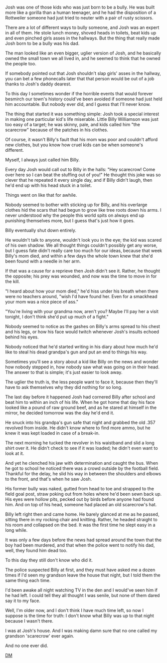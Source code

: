 Josh was one of those kids who was just born to be a bully.  He was built more like a gorilla than a human teenager, and he had the disposition of a Rottweiler someone had just tried to neuter with a pair of rusty scissors.

There are a lot of different ways to bully someone, and Josh was an expert in all of them. He stole lunch money, shoved heads in toilets, beat kids up and even pinched girls asses in the hallways.  But the thing that really made Josh born to be a bully was his dad.  

The man looked like an even bigger, uglier version of Josh, and he basically owned the small town we all lived in, and he seemed to think that he owned the people too. 

 If somebody pointed out that Josh shouldn't slap girls' asses in the hallway, you can bet a few phonecalls later that that person would be out of a job thanks to Josh's daddy dearest. 

To this day I sometimes wonder if the horrible events that would forever besmirch our town's history could've been avoided if someone had just held him accountable.  But nobody ever did, and I guess that I'll never know.

The thing that started it was something simple:  Josh took a special interest in making one particular kid's life miserable.  Little Billy Williamson was just too easy of a target; he was skinny, pale, and kids called him "the scarecrow" because of the patches in his clothes.

Of course, it wasn't Billy's fault that his mom was poor and couldn't afford new clothes, but you know how cruel kids can be when someone's different.  

Myself, I always just called him Billy.

Every day Josh would call out to Billy in the halls: "Hey scarecrow!  Come over here so I can beat the stuffing out of you!"  He thought this joke was so clever that he repeated it every single day, and if Billy didn't laugh, then he'd end up with his head stuck in a toilet.  

Things went on like that for awhile.  

Nobody seemed to bother with sticking up for Billy, and his overlarge clothes hid the scars that had begun to grow like tree roots down his arms.  I never understood why the people this world spits on always end up punishing themselves more, but I guess that's just how it  goes.

Billy eventually shut down entirely. 

He wouldn't talk to anyone, wouldn't look you in the eye; the kid was scared of his own shadow.  We all thought things couldn't possibly get any worse, but I guess fate didn't really care too much for our ideas, because that week  Billy's mom died, and within a few days the whole town knew that she'd been found with a needle in her arm. 

If that was a cause for a reprieve then Josh didn't see it.  Rather, he thought the opposite; his prey was wounded, and now was the time to move in for the kill.

"I heard about how your mom died," he'd hiss under his breath when there were no teachers around, "wish I'd have found her.  Even for a smackhead your mom was a nice piece of ass."  

"You're living with your grandma now, aren't you?  Maybe I'll pay her a visit tonight, I don't think she'd put up much of a fight."

Nobody seemed to notice as the gashes on Billy's arms spread to his chest and his legs, or how his face would twitch whenever Josh's insults echoed behind his eyes.  

Nobody noticed that he'd started writing in his diary about how much he'd like to steal his dead grandpa's gun and put an end to things his way.

Sometimes you'll see a story about a kid like Billy on the news and wonder how nobody stepped in, how nobody saw what was going on in their head.  The answer to that is simple; it's just easier to look away.  

The uglier the truth is, the less people want to face it, because then they'll have to ask themselves why they did nothing for so long.

The last day before it happened Josh had cornered Billy after school and beat him to within an inch of his life.  When he got home that day his face looked like a pound of raw ground beef, and as he stared at himself in the mirror, he decided tomorrow was the day he'd end it.

He snuck into his grandpa's gun safe that night and grabbed the old .357 revolved from inside. He didn't know where to find more ammo, but he knew it was kept loaded in case of a break-in. 

The next morning he tucked the revolver in his waistband and slid a long shirt over it.  He didn't check to see if it was loaded; he didn't even want to look at it. 

And yet he clenched his jaw with determination and caught the bus.  When he got to school he noticed there was a crowd outside by the football field.  Thankful for the delay, he slid his way in between the shoulders and elbows to the front, and that's when he saw Josh.  

His former bully was naked, gutted from head to toe and strapped to the field goal post, straw poking out from holes where he'd been sewn back up.    His eyes were hollow pits, pecked out by birds before anyone had found him. And on top of his head, someone had placed an old scarecrow's hat.

Billy left right then and came home.  He barely glanced at me as he passed, sitting there in my rocking chair and knitting.  Rather, he headed straight to his room and collapsed on the bed.  It was the first time he slept easy in a long while.   

It was only a few days before the news had spread around the town that the boy had been murdered, and that when the police went to notify his dad, well, they found him dead too.

To this day they still don't know who did it.

The police suspected Billy at first, and they must have asked me a dozen times if I'd seen my grandson leave the house that night, but I told them the same thing each time.   

I'd been awake all night watching TV in the den and I would've seen him if he had left.  I could tell they all thought I was senile, but none of them dared say it to my face.  

Well, I'm older now, and I don't think I have much time left, so now I suppose is the time for truth:  I don't know what Billy was up to that night because I wasn't there.

I was at Josh's house.  And I was making damn sure that no one called my grandson 'scarecrow' ever again.

And no one ever did.



[DM](http://fb.me/lifeisstrangemetoo)